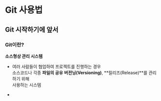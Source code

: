 # Git 사용법

## Git 시작하기에 앞서

### Git이란?

**소스형상 관리 시스템**

* 여러 사람들이 협업하여 프로젝트를 진행하는 경우  
소스코드나 각종 **파일의 공유** **버전닝(Versioning)**, **릴리즈(Release)**를 관리하기 위해  
사용하는 시스템  

* 